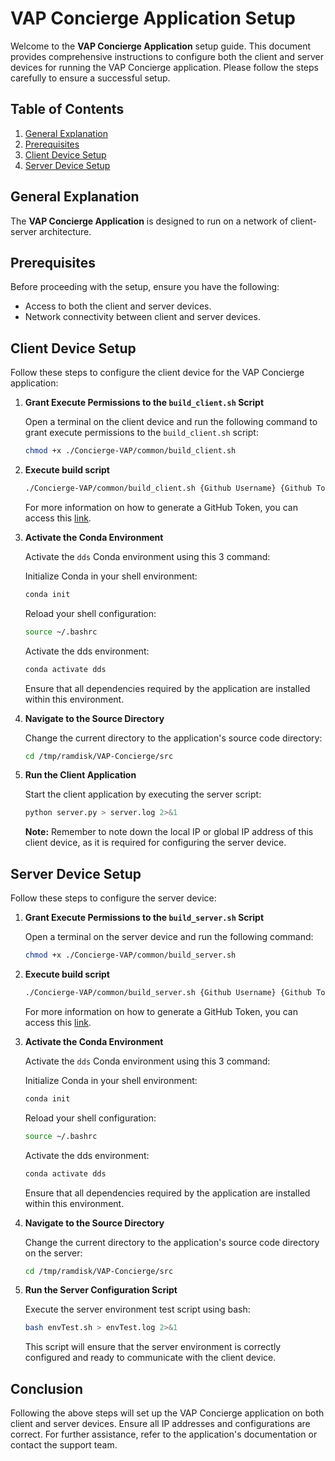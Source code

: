 # VAP Concierge Application Setup

Welcome to the **VAP Concierge Application** setup guide. This document provides comprehensive instructions to configure both the client and server devices for running the VAP Concierge application. Please follow the steps carefully to ensure a successful setup.

## Table of Contents

1. [General Explanation](#general-explanation)
2. [Prerequisites](#prerequisites)
3. [Client Device Setup](#client-device-setup)
4. [Server Device Setup](#server-device-setup)

## General Explanation

The **VAP Concierge Application** is designed to run on a network of client-server architecture.

<!-- Need more explanation -->

## Prerequisites

Before proceeding with the setup, ensure you have the following:

- Access to both the client and server devices.
- Network connectivity between client and server devices.

## Client Device Setup

Follow these steps to configure the client device for the VAP Concierge application:

1. **Grant Execute Permissions to the `build_client.sh` Script**

   Open a terminal on the client device and run the following command to grant execute permissions to the `build_client.sh` script:

   ```sh
   chmod +x ./Concierge-VAP/common/build_client.sh
   ```

2. **Execute build script**

   
   ```sh
   ./Concierge-VAP/common/build_client.sh {Github Username} {Github Token}
   ```

   For more information on how to generate a GitHub Token, you can access this [link](https://docs.github.com/en/authentication/keeping-your-account-and-data-secure/managing-your-personal-access-tokens).

3. **Activate the Conda Environment**

   Activate the `dds` Conda environment using this 3 command:

   Initialize Conda in your shell environment:
   ```sh
   conda init
   ```
   Reload your shell configuration:
   ```sh
   source ~/.bashrc
   ```
   Activate the dds environment:
   ```sh
   conda activate dds
   ```

   Ensure that all dependencies required by the application are installed within this environment.

4. **Navigate to the Source Directory**

   Change the current directory to the application's source code directory:

   ```sh
   cd /tmp/ramdisk/VAP-Concierge/src
   ```

5. **Run the Client Application**

   Start the client application by executing the server script:

   ```sh
   python server.py > server.log 2>&1
   ```

   **Note:** Remember to note down the local IP or global IP address of this client device, as it is required for configuring the server device.

## Server Device Setup

Follow these steps to configure the server device:

1. **Grant Execute Permissions to the `build_server.sh` Script**

   Open a terminal on the server device and run the following command:

   ```sh
   chmod +x ./Concierge-VAP/common/build_server.sh
   ```

2. **Execute build script**

   
   ```sh
   ./Concierge-VAP/common/build_server.sh {Github Username} {Github Token} {Client IP}
   ```

   For more information on how to generate a GitHub Token, you can access this [link](https://docs.github.com/en/authentication/keeping-your-account-and-data-secure/managing-your-personal-access-tokens).


3. **Activate the Conda Environment**

   Activate the `dds` Conda environment using this 3 command:

   Initialize Conda in your shell environment:
   ```sh
   conda init
   ```
   Reload your shell configuration:
   ```sh
   source ~/.bashrc
   ```
   Activate the dds environment:
   ```sh
   conda activate dds
   ```

   Ensure that all dependencies required by the application are installed within this environment.

4. **Navigate to the Source Directory**

   Change the current directory to the application's source code directory on the server:

   ```sh
   cd /tmp/ramdisk/VAP-Concierge/src
   ```

5. **Run the Server Configuration Script**

   Execute the server environment test script using bash:

   ```sh
   bash envTest.sh > envTest.log 2>&1
   ```

   This script will ensure that the server environment is correctly configured and ready to communicate with the client device.

## Conclusion

Following the above steps will set up the VAP Concierge application on both client and server devices. Ensure all IP addresses and configurations are correct. For further assistance, refer to the application's documentation or contact the support team.
